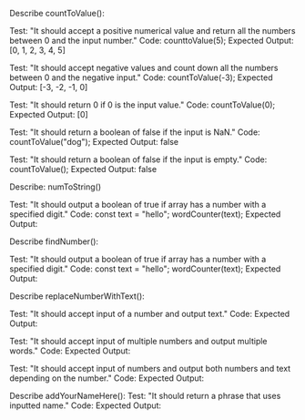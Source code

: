 Describe countToValue():

Test: "It should accept a positive numerical value and return all the numbers between 0 and the input number."
Code: counttoValue(5);
Expected Output: [0, 1, 2, 3, 4, 5] 

Test: "It should accept negative values and count down all the numbers between 0 and the negative input."
Code: countToValue(-3);
Expected Output: [-3, -2, -1, 0] 

Test: "It should return 0 if 0 is the input value."
Code: countToValue(0);
Expected Output: [0]

Test: "It should return a boolean of false if the input is NaN."
Code: countToValue("dog");
Expected Output: false

Test: "It should return a boolean of false if the input is empty."
Code: countToValue();
Expected Output: false

Describe: numToString()

Test: "It should output a boolean of true if array has a number with a specified digit."
Code:
const text = "hello";
wordCounter(text);
Expected Output: 

Describe findNumber():

Test: "It should output a boolean of true if array has a number with a specified digit."
Code:
const text = "hello";
wordCounter(text);
Expected Output: 

Describe replaceNumberWithText():

Test: "It should accept input of a number and output text."
Code:
Expected Output: 

Test: "It should accept input of multiple numbers and output multiple words."
Code:
Expected Output: 

Test: "It should accept input of numbers and output both numbers and text depending on the number."
Code:
Expected Output: 

Describe addYourNameHere():
Test: "It should return a phrase that uses inputted name."
Code:
Expected Output: 